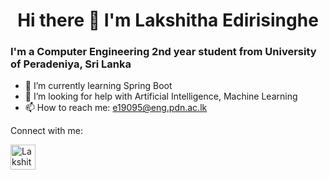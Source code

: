 <h1 align="center"> Hi there 👋 I'm Lakshitha Edirisinghe </h1>
<h3>I'm a <b>Computer Engineering</b> 2nd year student from University of Peradeniya, Sri Lanka</h3>


- 🌱 I’m currently learning Spring Boot
- 🤔 I’m looking for help with Artificial Intelligence, Machine Learning
- 📫 How to reach me: e19095@eng.pdn.ac.lk

Connect with me:
<p>
<a href="https://www.linkedin.com/in/lakshitha-edirisinghe-128633244/">
  <img src="https://github.com/lakshithaKaveen/lakshithaKaveen/assets/115539769/9c79df36-a594-4a70-81f1-143f895dd826" width="40" height="40" alt="Lakshitha Edirisinghe"/>
</a>
</p>
